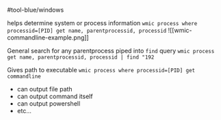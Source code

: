 #tool-blue/windows 

helps determine system or process information
`wmic process where processid=[PID] get name, parentprocessid, processid`
![[wmic-commandline-example.png]]

General search for any parentprocess piped into `find` query
`wmic process get name, parentprocessid, processid | find "192`

Gives path to executable
`wmic process where processid=[PID] get commandline`
- can output file path
- can output command itself
- can output powershell
- etc...